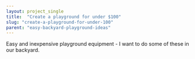 ```yaml
---
layout: project_single
title:  "Create a playground for under $100"
slug: "create-a-playground-for-under-100"
parent: "easy-backyard-playground-ideas"
---
```

Easy and inexpensive playground equipment - I want to do some of these in our backyard.